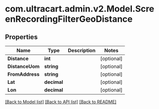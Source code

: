 
# com.ultracart.admin.v2.Model.ScreenRecordingFilterGeoDistance

## Properties

Name | Type | Description | Notes
------------ | ------------- | ------------- | -------------
**Distance** | **int** |  | [optional] 
**DistanceUom** | **string** |  | [optional] 
**FromAddress** | **string** |  | [optional] 
**Lat** | **decimal** |  | [optional] 
**Lon** | **decimal** |  | [optional] 

[[Back to Model list]](../README.md#documentation-for-models)
[[Back to API list]](../README.md#documentation-for-api-endpoints)
[[Back to README]](../README.md)

